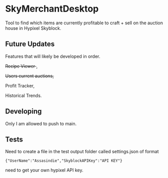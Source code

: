 # SkyMerchantDesktop

Tool to find which items are currently profitable to craft + sell on the auction house in Hypixel Skyblock.

## Future Updates
Features that will likely be developed in order.

<del> Recipe Viewer </del>,

<del> Users current auctions, </del> 

Profit Tracker,

Historical Trends.

## Developing
Only I am allowed to push to main.

## Tests

Need to create a file in the test output folder called settings.json of format 

<code>{"UserName":"Assasindie","SkyblockAPIKey":"API KEY"}</code>

need to get your own hypixel API key.
